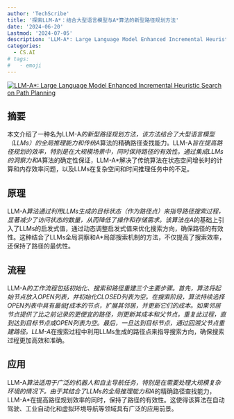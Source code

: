 ```yaml
---
author: 'TechScribe'
title: '探索LLM-A*：结合大型语言模型与A*算法的新型路径规划方法'
date: '2024-06-20'
Lastmod: '2024-07-05'
description: 'LLM-A*: Large Language Model Enhanced Incremental Heuristic Search on Path Planning'
categories:
  - CS.AI
# tags:
#   - emoji
---
```


[![LLM-A*: Large Language Model Enhanced Incremental Heuristic Search on Path Planning](https://arxiv-research-1301205113.cos.ap-guangzhou.myqcloud.com/images/2407.02511v1.pdf_0.jpg)](https://arxiv.org/abs/2407.02511v1)

## 摘要

本文介绍了一种名为LLM-A*的新型路径规划方法，该方法结合了大型语言模型（LLMs）的全局推理能力和传统A*算法的精确路径查找能力。LLM-A*旨在提高路径规划的效率，特别是在大规模场景中，同时保持路径的有效性。通过集成LLMs的洞察力和A*算法的确定性保证，LLM-A*解决了传统算法在状态空间增长时的计算和内存效率问题，以及LLMs在复杂空间和时间推理任务中的不足。<!--more-->

## 原理

LLM-A*算法通过利用LLMs生成的目标状态（作为路径点）来指导路径搜索过程，显著减少了访问状态的数量，从而降低了操作和存储需求。该算法在A*的基础上引入了LLMs的启发式值，通过动态调整启发式值来优化搜索方向，确保路径的有效性。这种结合了LLMs全局洞察和A*局部搜索机制的方法，不仅提高了搜索效率，还保持了路径的最优性。

## 流程

LLM-A*的工作流程包括初始化、搜索和路径重建三个主要步骤。首先，算法将起始节点放入OPEN列表，并初始化CLOSED列表为空。在搜索阶段，算法持续选择OPEN列表中具有最低f成本的节点，扩展其邻居，并更新它们的成本。如果邻居节点提供了比之前记录的更便宜的路径，则更新其成本和父节点。重复此过程，直到达到目标节点或OPEN列表为空。最后，一旦达到目标节点，通过回溯父节点重建路径。LLM-A*在搜索过程中利用LLMs生成的路径点来指导搜索方向，确保搜索过程更加高效和准确。

## 应用

LLM-A*算法适用于广泛的机器人和自主导航任务，特别是在需要处理大规模复杂环境的情况下。由于其结合了LLMs的全局推理能力和A*的精确路径查找能力，LLM-A*在提高路径规划效率的同时，保持了路径的有效性。这使得该算法在自动驾驶、工业自动化和虚拟环境导航等领域具有广泛的应用前景。